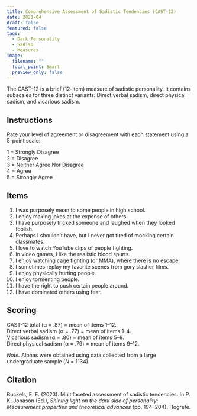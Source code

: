 ```yaml
---
title: Comprehensive Assessment of Sadistic Tendencies (CAST-12)
date: 2021-04
draft: false
featured: false
tags:
  - Dark Personality
  - Sadism
  - Measures
image:
  filename: ""
  focal_point: Smart
  preview_only: false
---
```

The CAST-12 is a brief (12-item) measure of sadistic personality. It contains subscales for three distinct variants: Direct verbal sadism, direct physical sadism, and vicarious sadism.

## Instructions
Rate your level of agreement or disagreement with each statement using a 5-point scale:

1 = Strongly Disagree<br>
2 = Disagree<br>
3 = Neither Agree Nor Disagree<br>
4 = Agree<br>
5 = Strongly Agree

## Items

1. I was purposely mean to some people in high school.
2. I enjoy making jokes at the expense of others. 
3. I have purposely tricked someone and laughed when they looked foolish.
4. Perhaps I shouldn’t have, but I never got tired of mocking certain classmates.
5. I love to watch YouTube clips of people fighting. 
6. In video games, I like the realistic blood spurts. 
7. I enjoy watching cage fighting (or MMA), where there is no escape. 
8. I sometimes replay my favorite scenes from gory slasher films.
9. I enjoy physically hurting people. 
10. I enjoy tormenting people. 
11. I have the right to push certain people around.
12. I have dominated others using fear. 

## Scoring

CAST-12 total (α = .87) = mean of items 1–12. <br>
Direct verbal sadism (α = .77) = mean of items 1–4.<br>
Vicarious sadism (α = .80) = mean of items 5–8. <br>
Direct physical sadism (α = .79) = mean of items 9–12. <br>

*Note.* Alphas were obtained using data collected from a large undergraduate sample (*N* = 1134).

## Citation

Buckels, E. E. (2023). Multifaceted assessment of sadistic tendencies. In P. K. Jonason (Ed.), *Shining light on the dark side of personality: Measurement properties and theoretical advances* (pp. 194–204). Hogrefe.
